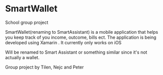 # SmartWallet
 School group project

SmartWallet(renaming to SmartAssistant) is a mobile application that helps you keep track of you income, outcome, bills ect.
The application is being developed using Xamarin .
It currently only works on iOS

Will be renamed to Smart Assistant or something similar since it's not actually a wallet.

Group project by Tilen, Nejc and Peter
